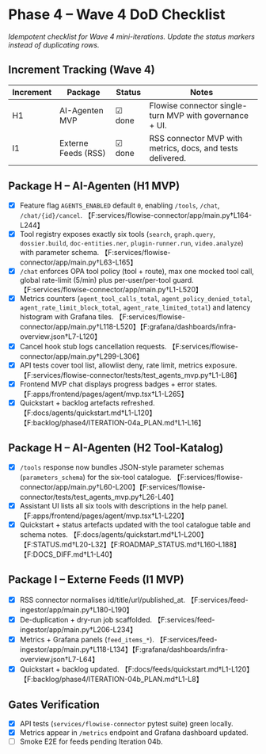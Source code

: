 # Phase 4 – Wave 4 DoD Checklist

_Idempotent checklist for Wave 4 mini-iterations. Update the status markers
instead of duplicating rows._

## Increment Tracking (Wave 4)

| Increment | Package | Status | Notes |
| --- | --- | --- | --- |
| H1 | AI-Agenten MVP | ☑ done | Flowise connector single-turn MVP with governance + UI. |
| I1 | Externe Feeds (RSS) | ☑ done | RSS connector MVP with metrics, docs, and tests delivered. |

## Package H – AI-Agenten (H1 MVP)

- [x] Feature flag `AGENTS_ENABLED` default `0`, enabling `/tools`, `/chat`,
  `/chat/{id}/cancel`. 【F:services/flowise-connector/app/main.py†L164-L244】
- [x] Tool registry exposes exactly six tools (`search`, `graph.query`,
  `dossier.build`, `doc-entities.ner`, `plugin-runner.run`, `video.analyze`)
  with parameter schema. 【F:services/flowise-connector/app/main.py†L63-L165】
- [x] `/chat` enforces OPA tool policy (tool + route), max one mocked tool call,
  global rate-limit (5/min) plus per-user/per-tool guard. 【F:services/flowise-connector/app/main.py†L1-L520】
- [x] Metrics counters (`agent_tool_calls_total`, `agent_policy_denied_total`,
  `agent_rate_limit_block_total`, `agent_rate_limited_total`) and latency histogram with Grafana tiles. 【F:services/flowise-connector/app/main.py†L118-L520】【F:grafana/dashboards/infra-overview.json†L7-L120】
- [x] Cancel hook stub logs cancellation requests. 【F:services/flowise-connector/app/main.py†L299-L306】
- [x] API tests cover tool list, allowlist deny, rate limit, metrics exposure.
    【F:services/flowise-connector/tests/test_agents_mvp.py†L1-L86】
- [x] Frontend MVP chat displays progress badges + error states. 【F:apps/frontend/pages/agent/mvp.tsx†L1-L265】
- [x] Quickstart + backlog artefacts refreshed. 【F:docs/agents/quickstart.md†L1-L120】【F:backlog/phase4/ITERATION-04a_PLAN.md†L1-L16】

## Package H – AI-Agenten (H2 Tool-Katalog)

- [x] `/tools` response now bundles JSON-style parameter schemas (`parameters_schema`) for the six-tool catalogue. 【F:services/flowise-connector/app/main.py†L60-L200】【F:services/flowise-connector/tests/test_agents_mvp.py†L26-L40】
- [x] Assistant UI lists all six tools with descriptions in the help panel. 【F:apps/frontend/pages/agent/mvp.tsx†L1-L220】
- [x] Quickstart + status artefacts updated with the tool catalogue table and schema notes. 【F:docs/agents/quickstart.md†L1-L200】【F:STATUS.md†L20-L32】【F:ROADMAP_STATUS.md†L160-L188】【F:DOCS_DIFF.md†L1-L40】

## Package I – Externe Feeds (I1 MVP)

- [x] RSS connector normalises id/title/url/published_at. 【F:services/feed-ingestor/app/main.py†L180-L190】
- [x] De-duplication + dry-run job scaffolded. 【F:services/feed-ingestor/app/main.py†L206-L234】
- [x] Metrics + Grafana panels (`feed_items_*`). 【F:services/feed-ingestor/app/main.py†L118-L134】【F:grafana/dashboards/infra-overview.json†L7-L64】
- [x] Quickstart + backlog updated. 【F:docs/feeds/quickstart.md†L1-L120】【F:backlog/phase4/ITERATION-04b_PLAN.md†L1-L8】

## Gates Verification

- [x] API tests (`services/flowise-connector` pytest suite) green locally.
- [x] Metrics appear in `/metrics` endpoint and Grafana dashboard updated.
- [ ] Smoke E2E for feeds pending Iteration 04b.
